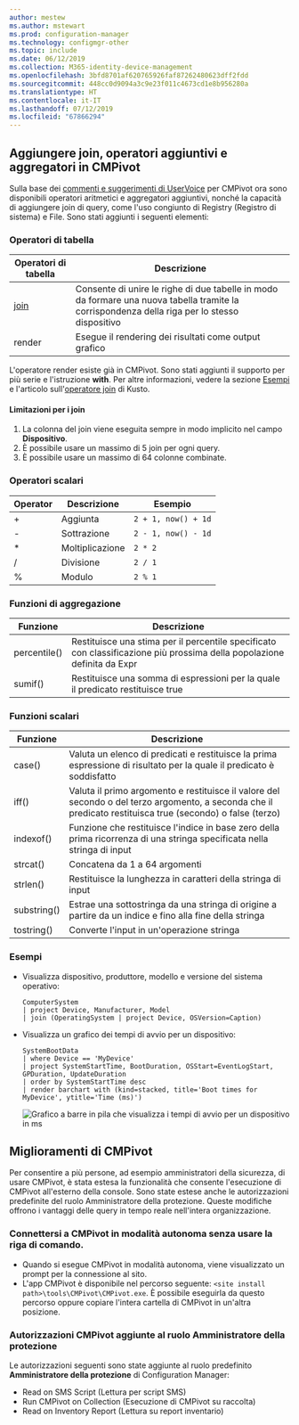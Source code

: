 ```yaml
---
author: mestew
ms.author: mstewart
ms.prod: configuration-manager
ms.technology: configmgr-other
ms.topic: include
ms.date: 06/12/2019
ms.collection: M365-identity-device-management
ms.openlocfilehash: 3bfd8701af620765926faf87262480623dff2fdd
ms.sourcegitcommit: 448cc0d9094a3c9e23f011c4673cd1e8b956280a
ms.translationtype: HT
ms.contentlocale: it-IT
ms.lasthandoff: 07/12/2019
ms.locfileid: "67866294"
---
```

## <a name="bkmk_cmpivot"></a> Aggiungere join, operatori aggiuntivi e aggregatori in CMPivot
<!--4054074-->
 Sulla base dei [commenti e suggerimenti di UserVoice](https://configurationmanager.uservoice.com/forums/300492-ideas/suggestions/35636239-cmpivot-additional-operators-and-joins) per CMPivot ora sono disponibili operatori aritmetici e aggregatori aggiuntivi, nonché la capacità di aggiungere join di query, come l'uso congiunto di Registry (Registro di sistema) e File. Sono stati aggiunti i seguenti elementi:

### <a name="table-operators"></a>Operatori di tabella

|Operatori di tabella| Descrizione|
|-----|-----|
| [join](https://docs.microsoft.com/azure/kusto/query/joinoperator)| Consente di unire le righe di due tabelle in modo da formare una nuova tabella tramite la corrispondenza della riga per lo stesso dispositivo|
|render|Esegue il rendering dei risultati come output grafico|

L'operatore render esiste già in CMPivot. Sono stati aggiunti il supporto per più serie e l'istruzione **with**. Per altre informazioni, vedere la sezione [Esempi](#bkmk_cmpivot-examples) e l'articolo sull'[operatore join](https://docs.microsoft.com/azure/kusto/query/joinoperator) di Kusto. 

#### <a name="limitations-for-joins"></a>Limitazioni per i join

1. La colonna del join viene eseguita sempre in modo implicito nel campo **Dispositivo**.
1. È possibile usare un massimo di 5 join per ogni query.
1. È possibile usare un massimo di 64 colonne combinate.

### <a name="scalar-operators"></a>Operatori scalari

|Operator| Descrizione|Esempio|
|-----|-----|-----|
| + | Aggiunta| `2 + 1, now() + 1d`|
| - |  Sottrazione| `2 - 1, now() - 1d`|
| * | Moltiplicazione| `2 * 2`|
| / | Divisione | `2 / 1`|
| % | Modulo | `2 % 1`

### <a name="aggregation-functions"></a>Funzioni di aggregazione

|Funzione| Descrizione|
|-----|-----|
| percentile()| Restituisce una stima per il percentile specificato con classificazione più prossima della popolazione definita da Expr|
| sumif() | Restituisce una somma di espressioni per la quale il predicato restituisce true|

### <a name="scalar-functions"></a>Funzioni scalari

|Funzione| Descrizione|
|-----|-----|
| case()| Valuta un elenco di predicati e restituisce la prima espressione di risultato per la quale il predicato è soddisfatto |
| iff() | Valuta il primo argomento e restituisce il valore del secondo o del terzo argomento, a seconda che il predicato restituisca true (secondo) o false (terzo)|
 | indexof() | Funzione che restituisce l'indice in base zero della prima ricorrenza di una stringa specificata nella stringa di input|
| strcat() | Concatena da 1 a 64 argomenti |
| strlen()| Restituisce la lunghezza in caratteri della stringa di input|
| substring() | Estrae una sottostringa da una stringa di origine a partire da un indice e fino alla fine della stringa |
| tostring() | Converte l'input in un'operazione stringa |


### <a name="bkmk_cmpivot-examples"></a> Esempi

- Visualizza dispositivo, produttore, modello e versione del sistema operativo:

   ```Kusto
   ComputerSystem
   | project Device, Manufacturer, Model
   | join (OperatingSystem | project Device, OSVersion=Caption)
   ```

- Visualizza un grafico dei tempi di avvio per un dispositivo:

   ```Kusto
   SystemBootData
   | where Device == 'MyDevice'
   | project SystemStartTime, BootDuration, OSStart=EventLogStart, GPDuration, UpdateDuration
   | order by SystemStartTime desc
   | render barchart with (kind=stacked, title='Boot times for MyDevice', ytitle='Time (ms)')
   ```
 
   ![Grafico a barre in pila che visualizza i tempi di avvio per un dispositivo in ms](../../media/4054074-render-using-with-statement.png)


## <a name="improvements-to-cmpivot"></a>Miglioramenti di CMPivot

Per consentire a più persone, ad esempio amministratori della sicurezza, di usare CMPivot, è stata estesa la funzionalità che consente l'esecuzione di CMPivot all'esterno della console. Sono state estese anche le autorizzazioni predefinite del ruolo Amministratore della protezione. Queste modifiche offrono i vantaggi delle query in tempo reale nell'intera organizzazione.

### <a name="connect-to-cmpivot-standalone-without-using-the-command-line"></a>Connettersi a CMPivot in modalità autonoma senza usare la riga di comando.
<!--4619340-->

- Quando si esegue CMPivot in modalità autonoma, viene visualizzato un prompt per la connessione al sito. 
- L'app CMPivot è disponibile nel percorso seguente: `<site install path>\tools\CMPivot\CMPivot.exe`. È possibile eseguirla da questo percorso oppure copiare l'intera cartella di CMPivot in un'altra posizione.
 
### <a name="added-cmpivot-permissions-to-the-security-administrator-role"></a>Autorizzazioni CMPivot aggiunte al ruolo Amministratore della protezione
<!--4683130-->

Le autorizzazioni seguenti sono state aggiunte al ruolo predefinito **Amministratore della protezione** di Configuration Manager:
 - Read on SMS Script (Lettura per script SMS)
 - Run CMPivot on Collection (Esecuzione di CMPivot su raccolta)
 - Read on Inventory Report (Lettura su report inventario)

